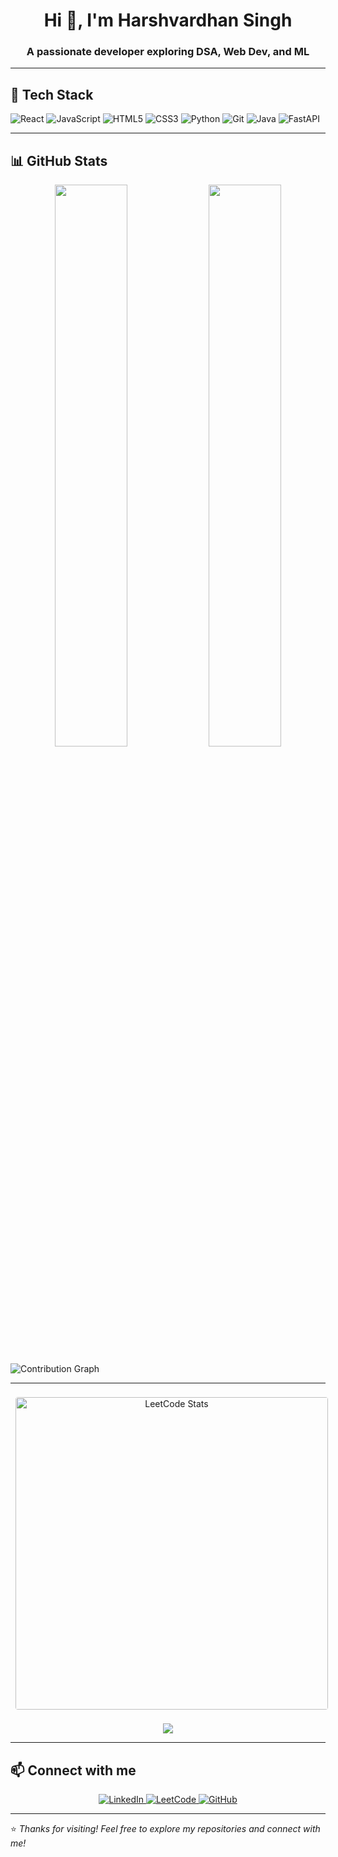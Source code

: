 <h1 align="center">Hi 👋, I'm Harshvardhan Singh</h1>
<h3 align="center">A passionate developer exploring DSA, Web Dev, and ML</h3>

---

## 🧰 Tech Stack

![React](https://img.shields.io/badge/-React-61DAFB?style=flat&logo=React&logoColor=white)
![JavaScript](https://img.shields.io/badge/-JavaScript-F7DF1E?style=flat&logo=JavaScript&logoColor=black)
![HTML5](https://img.shields.io/badge/-HTML5-E34F26?style=flat&logo=HTML5&logoColor=white)
![CSS3](https://img.shields.io/badge/-CSS3-1572B6?style=flat&logo=CSS3&logoColor=white)
![Python](https://img.shields.io/badge/-Python-3776AB?style=flat&logo=Python&logoColor=white)
![Git](https://img.shields.io/badge/-Git-F05032?style=flat&logo=Git&logoColor=white)
![Java](https://img.shields.io/badge/-Java-ED8B00?style=flat&logo=java&logoColor=white)
![FastAPI](https://img.shields.io/badge/-FastAPI-009688?style=flat&logo=fastapi&logoColor=white)


---

## 📊 GitHub Stats

<p align="center">
  <img src="https://github-readme-stats.vercel.app/api?username=harsh-2508&show_icons=true&theme=tokyonight" width="48%" />
  <img src="https://github-readme-streak-stats.herokuapp.com/?user=harsh-2508&theme=tokyonight" width="48%" />
</p>
<!-- 📈 Contribution Heatmap (based on GitHub commits) -->
  <img src="https://github-readme-activity-graph.vercel.app/graph?username=harsh-2508&custom_title=GitHub%20&%20DSA%20Practice%20Activity&hide_border=true&bg_color=0d1117&color=58a6ff&line=00bfff&point=ffffff" alt="Contribution Graph" />
</p>

---



<!-- 🌟 LeetCode Dashboard Section -->

<p align="center">
  <!-- LeetCode Stats Card -->
  <img src="https://leetcard.jacoblin.cool/harshvardhan_2508?theme=dark&font=Baloo+Bhai&ext=contest&border=1" 
       alt="LeetCode Stats"
       width="500"
       style="border-radius: 12px; padding: 8px;" />
</p>

<p align="center">
  <!-- Profile Button -->
  <a href="https://leetcode.com/harshvardhan_2508/" target="_blank" rel="noopener noreferrer">
    <img src="https://img.shields.io/badge/View%20My%20LeetCode%20Profile-000?style=for-the-badge&logo=leetcode&logoColor=white&color=FFA116" />
  </a>
</p>





---

## 📫 Connect with me

<p align="center">
  <a href="[https://linkedin.com/in/harsh-2508](https://www.linkedin.com/in/harshvardhan-singhthakur25/)" target="_blank" rel="noopener noreferrer" title="LinkedIn">
    <img src="https://img.shields.io/badge/LinkedIn-0077B5?style=for-the-badge&logo=linkedin&logoColor=white" alt="LinkedIn" />
  </a>
  <a href="https://leetcode.com/harsh-2508" target="_blank" rel="noopener noreferrer" title="LeetCode">
    <img src="https://img.shields.io/badge/LeetCode-F89F1B?style=for-the-badge&logo=leetcode&logoColor=white" alt="LeetCode" />
  </a>
  <a href="https://github.com/harsh-2508" target="_blank" rel="noopener noreferrer" title="GitHub">
    <img src="https://img.shields.io/badge/GitHub-181717?style=for-the-badge&logo=github&logoColor=white" alt="GitHub" />
  </a>
</p>


---

⭐️ *Thanks for visiting! Feel free to explore my repositories and connect with me!*




<!--
**harsh-2508/harsh-2508** is a ✨ _special_ ✨ repository because its `README.md` (this file) appears on your GitHub profile.

Here are some ideas to get you started:

- 🔭 I’m currently working on ...
- 🌱 I’m currently learning ...
- 👯 I’m looking to collaborate on ...
- 🤔 I’m looking for help with ...
- 💬 Ask me about ...
- 📫 How to reach me: ...
- 😄 Pronouns: ...
- ⚡ Fun fact: ...
-->
